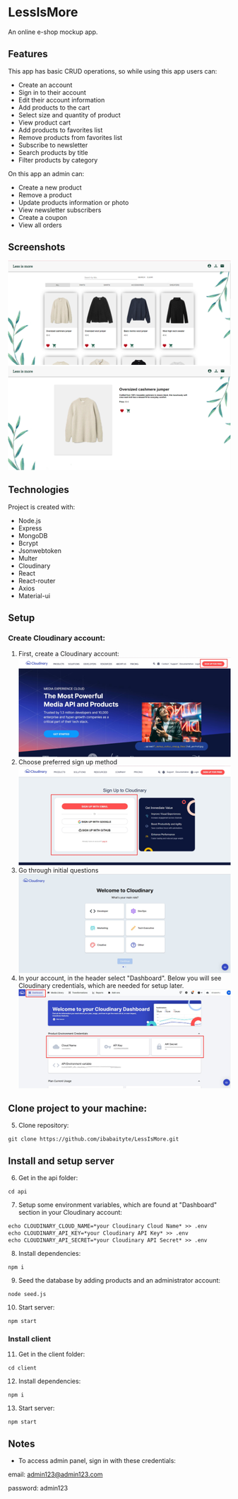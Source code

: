 # LessIsMore
An online e-shop mockup app. 

## Features
This app has basic CRUD operations, so while using this app users can:
* Create an account
* Sign in to their account
* Edit their account information
* Add products to the cart
* Select size and quantity of product
* View product cart
* Add products to favorites list
* Remove products from favorites list
* Subscribe to newsletter
* Search products by title
* Filter products by category

On this app an admin can:
* Create a new product
* Remove a product
* Update products information or photo
* View newsletter subscribers
* Create a coupon
* View all orders

## Screenshots
![img_1.png](client/src/images/img_1.png)
![img_2.png](client/src/images/img_2.png)

## Technologies
Project is created with:
* Node.js
* Express
* MongoDB
* Bcrypt
* Jsonwebtoken
* Multer
* Cloudinary
* React
* React-router
* Axios
* Material-ui

## Setup

### Create Cloudinary account:
1. First, create a Cloudinary account:
![](client/public/images/Screenshot_1.jpg)
2. Choose preferred sign up method
![](client/public/images/Screenshot_2.jpg)
3. Go through initial questions
![](client/public/images/Screenshot_3.jpg)
4. In your account, in the header select "Dashboard". Below you will see Cloudinary credentials, which are needed for setup later.
![](client/public/images/Screenshot_4.jpg)

## Clone project to your machine:
5. Clone repository:
```
git clone https://github.com/ibabaityte/LessIsMore.git
```
## Install and setup server
6. Get in the api folder:
```
cd api
```
7. Setup some environment variables, which are found at "Dashboard" section in your Cloudinary account:
```
echo CLOUDINARY_CLOUD_NAME=*your Cloudinary Cloud Name* >> .env
echo CLOUDINARY_API_KEY=*your Cloudinary API Key* >> .env
echo CLOUDINARY_API_SECRET=*your Cloudinary API Secret* >> .env
```
8. Install dependencies:
```
npm i
```
9. Seed the database by adding products and an administrator account:
```
node seed.js
```
10. Start server:
```
npm start
```

### Install client
11. Get in the client folder:
```
cd client
```
12. Install dependencies:
```
npm i
```
13. Start server:
```
npm start
```

## Notes
* To access admin panel, sign in with these credentials:

email: admin123@admin123.com

password: admin123
